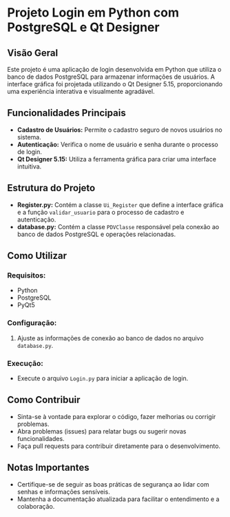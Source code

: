 # Projeto Login em Python com PostgreSQL e Qt Designer

## Visão Geral
Este projeto é uma aplicação de login desenvolvida em Python que utiliza o banco de dados PostgreSQL para armazenar informações de usuários. A interface gráfica foi projetada utilizando o Qt Designer 5.15, proporcionando uma experiência interativa e visualmente agradável.

## Funcionalidades Principais
- **Cadastro de Usuários:** Permite o cadastro seguro de novos usuários no sistema.
- **Autenticação:** Verifica o nome de usuário e senha durante o processo de login.
- **Qt Designer 5.15:** Utiliza a ferramenta gráfica para criar uma interface intuitiva.

## Estrutura do Projeto
- **Register.py:** Contém a classe `Ui_Register` que define a interface gráfica e a função `validar_usuario` para o processo de cadastro e autenticação.
- **database.py:** Contém a classe `PDVClasse` responsável pela conexão ao banco de dados PostgreSQL e operações relacionadas.

## Como Utilizar
### Requisitos:
- Python
- PostgreSQL
- PyQt5

### Configuração:
1. Ajuste as informações de conexão ao banco de dados no arquivo `database.py`.

### Execução:
- Execute o arquivo `Login.py` para iniciar a aplicação de login.

## Como Contribuir
- Sinta-se à vontade para explorar o código, fazer melhorias ou corrigir problemas.
- Abra problemas (issues) para relatar bugs ou sugerir novas funcionalidades.
- Faça pull requests para contribuir diretamente para o desenvolvimento.

## Notas Importantes
- Certifique-se de seguir as boas práticas de segurança ao lidar com senhas e informações sensíveis.
- Mantenha a documentação atualizada para facilitar o entendimento e a colaboração.
